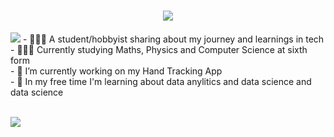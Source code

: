 <!-- [About me section](https://readme-typing-svg.herokuapp.com/demo/)-->
<h1 align="center" style="color: white;">
    <img src="https://readme-typing-svg.herokuapp.com?font=Fira+Code&size=25&pause=1000&color=F7F7F7&center=true&random=false&width=435&lines=Hi+There!+%F0%9F%91%8B;I'm+Rudra+Patel" />
</h1>

<!-- ABOUT ME-->
<img src="https://readme-typing-svg.herokuapp.com?font=Fira+Code&pause=1000&color=F7F7F7&repeat=false&random=false&width=435&height=27&lines=About+Me"/>
- 👩🏻‍💻 A student/hobbyist sharing about my journey and learnings in tech <br/>
- 👩🏻‍🎓 Currently studying Maths, Physics and Computer Science at sixth form <br/>
- 🔭 I’m currently working on my Hand Tracking App<br/>
- 🧠 In my free time I'm learning about data anylitics and data science and data science <br/> <br/>

<!-- STATS BAR-->
![](https://github-readme-stats.vercel.app/api?username=rudrapatel08&theme=dark&hide_border=false&include_all_commits=true&count_private=true&show_all_commits=true)<br/>
